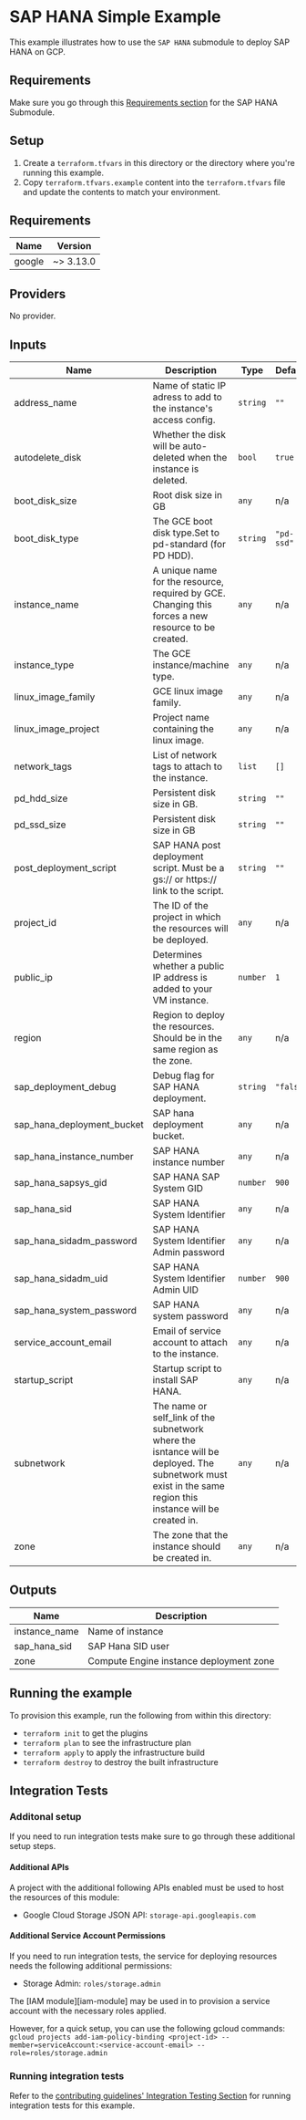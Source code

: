 # SAP HANA Simple Example

This example illustrates how to use the `SAP HANA` submodule to deploy SAP HANA on GCP.

## Requirements
Make sure you go through this [Requirements section](../../modules/sap_hana/README.md#requirements) for the SAP HANA Submodule.

## Setup

1. Create a `terraform.tfvars` in this directory or the directory where you're running this example.
2. Copy `terraform.tfvars.example` content into the `terraform.tfvars` file and update the contents to match your environment.


[^]: (autogen_docs_start)

## Requirements

| Name | Version |
|------|---------|
| google | ~> 3.13.0 |

## Providers

No provider.

## Inputs

| Name | Description | Type | Default | Required |
|------|-------------|------|---------|:--------:|
| address\_name | Name of static IP adress to add to the instance's access config. | `string` | `""` | no |
| autodelete\_disk | Whether the disk will be auto-deleted when the instance is deleted. | `bool` | `true` | no |
| boot\_disk\_size | Root disk size in GB | `any` | n/a | yes |
| boot\_disk\_type | The GCE boot disk type.Set to pd-standard (for PD HDD). | `string` | `"pd-ssd"` | no |
| instance\_name | A unique name for the resource, required by GCE. Changing this forces a new resource to be created. | `any` | n/a | yes |
| instance\_type | The GCE instance/machine type. | `any` | n/a | yes |
| linux\_image\_family | GCE linux image family. | `any` | n/a | yes |
| linux\_image\_project | Project name containing the linux image. | `any` | n/a | yes |
| network\_tags | List of network tags to attach to the instance. | `list` | `[]` | no |
| pd\_hdd\_size | Persistent disk size in GB. | `string` | `""` | no |
| pd\_ssd\_size | Persistent disk size in GB | `string` | `""` | no |
| post\_deployment\_script | SAP HANA post deployment script. Must be a gs:// or https:// link to the script. | `string` | `""` | no |
| project\_id | The ID of the project in which the resources will be deployed. | `any` | n/a | yes |
| public\_ip | Determines whether a public IP address is added to your VM instance. | `number` | `1` | no |
| region | Region to deploy the resources. Should be in the same region as the zone. | `any` | n/a | yes |
| sap\_deployment\_debug | Debug flag for SAP HANA deployment. | `string` | `"false"` | no |
| sap\_hana\_deployment\_bucket | SAP hana deployment bucket. | `any` | n/a | yes |
| sap\_hana\_instance\_number | SAP HANA instance number | `any` | n/a | yes |
| sap\_hana\_sapsys\_gid | SAP HANA SAP System GID | `number` | `900` | no |
| sap\_hana\_sid | SAP HANA System Identifier | `any` | n/a | yes |
| sap\_hana\_sidadm\_password | SAP HANA System Identifier Admin password | `any` | n/a | yes |
| sap\_hana\_sidadm\_uid | SAP HANA System Identifier Admin UID | `number` | `900` | no |
| sap\_hana\_system\_password | SAP HANA system password | `any` | n/a | yes |
| service\_account\_email | Email of service account to attach to the instance. | `any` | n/a | yes |
| startup\_script | Startup script to install SAP HANA. | `any` | n/a | yes |
| subnetwork | The name or self\_link of the subnetwork where the isntance will be deployed. The subnetwork must exist in the same region this instance will be created in. | `any` | n/a | yes |
| zone | The zone that the instance should be created in. | `any` | n/a | yes |

## Outputs

| Name | Description |
|------|-------------|
| instance\_name | Name of instance |
| sap\_hana\_sid | SAP Hana SID user |
| zone | Compute Engine instance deployment zone |

[^]: (autogen_docs_end)

## Running the example

To provision this example, run the following from within this directory:
- `terraform init` to get the plugins
- `terraform plan` to see the infrastructure plan
- `terraform apply` to apply the infrastructure build
- `terraform destroy` to destroy the built infrastructure


## Integration Tests


### Additonal setup
If you need to run integration tests make sure to go through these additional setup steps.


#### Additional APIs
 A project with the additional following APIs enabled must be used to host the
resources of this module:

- Google Cloud Storage JSON API: `storage-api.googleapis.com`


#### Additional Service Account Permissions
If you need to run integration tests, the service for deploying resources needs the following additional permissions:

- Storage Admin: `roles/storage.admin`

The [IAM module][iam-module] may be used in to provision a
service account with the necessary roles applied.

 However, for a quick setup, you can use the following gcloud commands:
   `gcloud projects add-iam-policy-binding <project-id> --member=serviceAccount:<service-account-email> --role=roles/storage.admin`

### Running integration tests

Refer to the [contributing guidelines' Integration Testing Section](../../CONTRIBUTING.md#integration-test) for running integration tests for this example.
